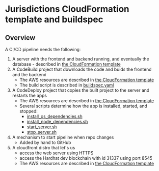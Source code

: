# Jurisdictions CloudFormation template and buildspec

## Overview

A CI/CD pipeline needs the following:

1. A server with the frontend and backend running, and eventually the database - described in [the CloudFormation template](./jurisdictions.cfn.yaml)
2. A CodeBuild project that downloads the code and buids the frontend and the backend
   - The AWS resources are described in [the CloudFormation template](./jurisdictions.cfn.yaml)
   - The build script is described in [buildspec.yaml](./buildspec.yaml)
3. A CodeDeploy project that copies the built project to the server and restarts the apps
   - The AWS resources are described in [the CloudFormation template](./jurisdictions.cfn.yaml)
   - Several scripts determine how the app is installed, started, and stopped:
     - [install_os_dependencies.sh](./scripts/install_os_dependencies.sh)
     - [install_node_dependencies.sh](./scripts/install_node_dependencies.sh)
     - [start_server.sh](./scripts/start_server.sh)
     - [stop_server.sh](./scripts/stop_server.sh)
4. A mechanism to start pipeline when repo changes
   - Added by hand to GitHub
5. A cloudfront distro that let's us 
   - access the web server using HTTPS
   - access the Hardhat dev blockchain with id 31337 using port 8545
   - The AWS resources are described in [the CloudFormation template](./jurisdictions.cfn.yaml)
